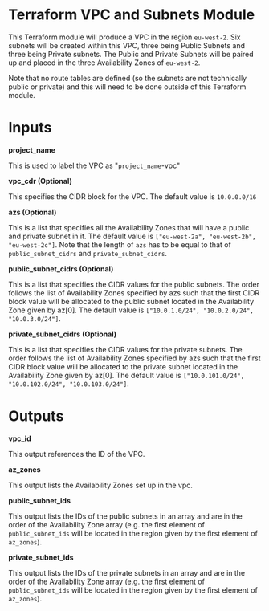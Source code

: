 # Terraform VPC and Subnets Module

This Terraform module will produce a VPC in the region `eu-west-2`. Six 
subnets will be created within this VPC, three being Public Subnets and three
being Private subnets. The Public and Private Subnets will be paired up and 
placed in the three Availability Zones of `eu-west-2`.

Note that no route tables are defined (so the subnets are not technically public or private)
and this will need to be done outside of this Terraform module.

# Inputs

**project_name**

This is used to label the VPC as "`project_name`-vpc"

**vpc_cdr (Optional)**

This specifies the CIDR block for the VPC. The default value is `10.0.0.0/16`

**azs (Optional)**

This is a list that specifies all the Availability Zones that will have a public and private subnet in it.
The default value is `["eu-west-2a", "eu-west-2b", "eu-west-2c"]`. Note that the length of `azs` has to be equal to that of `public_subnet_cidrs`
and `private_subnet_cidrs`.

**public_subnet_cidrs (Optional)**

This is a list that specifies the CIDR values for the public subnets. The order follows the list of Availability Zones specified by azs
such that the first CIDR block value will be allocated to the public subnet located in the Availability Zone given by az[0].
The default value is `["10.0.1.0/24", "10.0.2.0/24", "10.0.3.0/24"]`.

**private_subnet_cidrs (Optional)**

This is a list that specifies the CIDR values for the private subnets. The order follows the list of Availability Zones specified by azs
such that the first CIDR block value will be allocated to the private subnet located in the Availability Zone given by az[0].
The default value is `["10.0.101.0/24", "10.0.102.0/24", "10.0.103.0/24"]`.

# Outputs

**vpc_id**

This output references the ID of the VPC.

**az_zones**

This output lists the Availability Zones set up in the vpc. 

**public_subnet_ids**

This output lists the IDs of the public subnets in an array and are in the order of the Availability Zone array
(e.g. the first element of `public_subnet_ids` will be located in the region given by the first element of `az_zones`).

**private_subnet_ids**

This output lists the IDs of the private subnets in an array and are in the order of the Availability Zone array 
(e.g. the first element of `public_subnet_ids` will be located in the region given by the first element of `az_zones`).
